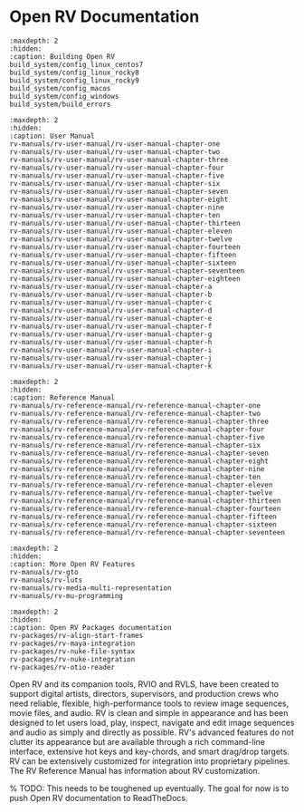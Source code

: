 # Open RV Documentation

```{toctree}
:maxdepth: 2
:hidden:
:caption: Building Open RV
build_system/config_linux_centos7
build_system/config_linux_rocky8
build_system/config_linux_rocky9
build_system/config_macos
build_system/config_windows
build_system/build_errors
```

```{toctree}
:maxdepth: 2
:hidden:
:caption: User Manual
rv-manuals/rv-user-manual/rv-user-manual-chapter-one
rv-manuals/rv-user-manual/rv-user-manual-chapter-two
rv-manuals/rv-user-manual/rv-user-manual-chapter-three
rv-manuals/rv-user-manual/rv-user-manual-chapter-four
rv-manuals/rv-user-manual/rv-user-manual-chapter-five
rv-manuals/rv-user-manual/rv-user-manual-chapter-six
rv-manuals/rv-user-manual/rv-user-manual-chapter-seven
rv-manuals/rv-user-manual/rv-user-manual-chapter-eight
rv-manuals/rv-user-manual/rv-user-manual-chapter-nine
rv-manuals/rv-user-manual/rv-user-manual-chapter-ten
rv-manuals/rv-user-manual/rv-user-manual-chapter-thirteen
rv-manuals/rv-user-manual/rv-user-manual-chapter-eleven
rv-manuals/rv-user-manual/rv-user-manual-chapter-twelve
rv-manuals/rv-user-manual/rv-user-manual-chapter-fourteen
rv-manuals/rv-user-manual/rv-user-manual-chapter-fifteen
rv-manuals/rv-user-manual/rv-user-manual-chapter-sixteen
rv-manuals/rv-user-manual/rv-user-manual-chapter-seventeen
rv-manuals/rv-user-manual/rv-user-manual-chapter-eighteen
rv-manuals/rv-user-manual/rv-user-manual-chapter-a
rv-manuals/rv-user-manual/rv-user-manual-chapter-b
rv-manuals/rv-user-manual/rv-user-manual-chapter-c
rv-manuals/rv-user-manual/rv-user-manual-chapter-d
rv-manuals/rv-user-manual/rv-user-manual-chapter-e
rv-manuals/rv-user-manual/rv-user-manual-chapter-f
rv-manuals/rv-user-manual/rv-user-manual-chapter-g
rv-manuals/rv-user-manual/rv-user-manual-chapter-h
rv-manuals/rv-user-manual/rv-user-manual-chapter-i
rv-manuals/rv-user-manual/rv-user-manual-chapter-j
rv-manuals/rv-user-manual/rv-user-manual-chapter-k
```

```{toctree}
:maxdepth: 2
:hidden:
:caption: Reference Manual
rv-manuals/rv-reference-manual/rv-reference-manual-chapter-one
rv-manuals/rv-reference-manual/rv-reference-manual-chapter-two
rv-manuals/rv-reference-manual/rv-reference-manual-chapter-three
rv-manuals/rv-reference-manual/rv-reference-manual-chapter-four
rv-manuals/rv-reference-manual/rv-reference-manual-chapter-five
rv-manuals/rv-reference-manual/rv-reference-manual-chapter-six
rv-manuals/rv-reference-manual/rv-reference-manual-chapter-seven
rv-manuals/rv-reference-manual/rv-reference-manual-chapter-eight
rv-manuals/rv-reference-manual/rv-reference-manual-chapter-nine
rv-manuals/rv-reference-manual/rv-reference-manual-chapter-ten
rv-manuals/rv-reference-manual/rv-reference-manual-chapter-eleven
rv-manuals/rv-reference-manual/rv-reference-manual-chapter-twelve
rv-manuals/rv-reference-manual/rv-reference-manual-chapter-thirteen
rv-manuals/rv-reference-manual/rv-reference-manual-chapter-fourteen
rv-manuals/rv-reference-manual/rv-reference-manual-chapter-fifteen
rv-manuals/rv-reference-manual/rv-reference-manual-chapter-sixteen
rv-manuals/rv-reference-manual/rv-reference-manual-chapter-seventeen
```

```{toctree}
:maxdepth: 2
:hidden:
:caption: More Open RV Features
rv-manuals/rv-gto
rv-manuals/rv-luts
rv-manuals/rv-media-multi-representation
rv-manuals/rv-mu-programming
```

```{toctree}
:maxdepth: 2
:hidden:
:caption: Open RV Packages documentation
rv-packages/rv-align-start-frames
rv-packages/rv-maya-integration
rv-packages/rv-nuke-file-syntax
rv-packages/rv-nuke-integration
rv-packages/rv-otio-reader
```

Open RV and its companion tools, RVIO and RVLS, have been created to support digital artists, directors, supervisors, and production crews who need reliable, flexible, high-performance tools to review image sequences, movie files, and audio. RV is clean and simple in appearance and has been designed to let users load, play, inspect, navigate and edit image sequences and audio as simply and directly as possible. RV's advanced features do not clutter its appearance but are available through a rich command-line interface, extensive hot keys and key-chords, and smart drag/drop targets. RV can be extensively customized for integration into proprietary pipelines. The RV Reference Manual has information about RV customization.

% TODO: This needs to be toughened up eventually. The goal for now is to push Open RV documentation to ReadTheDocs.
